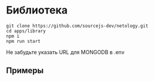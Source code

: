 # Библиотека

```
git clone https://github.com/sourcejs-dev/netology.git
cd apps/library
npm i
npm run start
```
Не забудьте указать URL для MONGODB в .env

## Примеры


